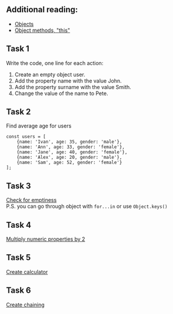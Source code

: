 ## Additional reading:
- [Objects](https://javascript.info/object)
- [Object methods, "this"](https://javascript.info/object-methods)

## Task 1
Write the code, one line for each action:

1. Create an empty object user.
2. Add the property name with the value John.
3. Add the property surname with the value Smith.
4. Change the value of the name to Pete.

## Task 2
Find average age for users
```
const users = [
    {name: 'Ivan', age: 35, gender: 'male'},
    {name: 'Ann', age: 33, gender: 'female'},
    {name: 'Jane', age: 40, gender: 'female'},
    {name: 'Alex', age: 20, gender: 'male'},
    {name: 'Sam', age: 52, gender: 'female'}
];

```

## Task 3
[Check for emptiness](https://javascript.info/task/is-empty)  
P.S. you can go through object with `for...in` or use `Object.keys()`

## Task 4
[Multiply numeric properties by 2](https://javascript.info/task/multiply-numeric)

## Task 5
[Create calculator](https://javascript.info/task/calculator)

## Task 6
[Create chaining](https://javascript.info/task/chain-calls)
